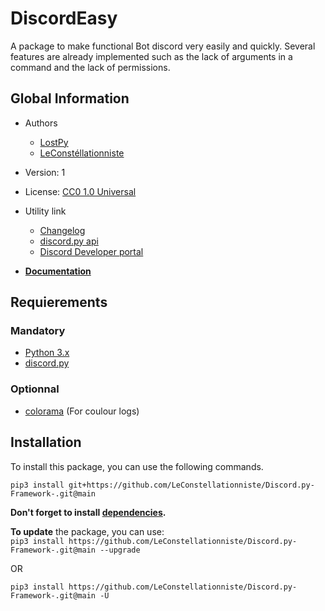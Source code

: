# DiscordEasy
A package to make functional Bot discord very easily and quickly.
Several features are already implemented such as the lack of arguments in a command and the lack of permissions.

## Global Information

 * Authors
   * [LostPy](https://github.com/LostPy)
   * [LeConstéllationniste](https://github.com/LeConstellationniste)

 * Version: 1

 * License: [CC0 1.0 Universal][license]

 * Utility link
   * [Changelog][changelog]
   * [discord.py api][discord]
   * [Discord Developer portal](https://discord.com/developers/applications)

 * [**Documentation**][doc]

## Requierements <a id="requirements"></a>

### Mandatory
 * [Python 3.x][py]
 * [discord.py][discord]

### Optionnal
 * [colorama][color] (For coulour logs)

## Installation <a id="installation"></a>
To install this package, you can use the following commands.


`pip3 install git+https://github.com/LeConstellationniste/Discord.py-Framework-.git@main`

**Don't forget to install [dependencies](#requirements).**

**To update** the package, you can use:  
`pip3 install https://github.com/LeConstellationniste/Discord.py-Framework-.git@main --upgrade`

OR

`pip3 install https://github.com/LeConstellationniste/Discord.py-Framework-.git@main -U`



[py]: https://www.python.org/
[discord]: https://discordpy.readthedocs.io/en/latest/api.html
[color]: https://pypi.org/project/colorama/
[license]: https://github.com/LeConstellationniste/Discord.py-Framework-/blob/main/LICENSE
[changelog]: https://github.com/LeConstellationniste/Discord.py-Framework-/blob/LostPy/CHANGELOG.md
[doc]: https://github.com/LeConstellationniste/Discord.py-Framework-/wiki